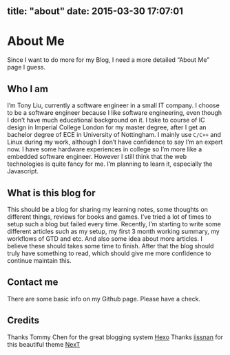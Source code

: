 title: "about"
date: 2015-03-30 17:07:01
---

# About Me

Since I want to do more for my Blog, I need a more detailed “About Me” page I guess.

## Who I am
I’m Tony Liu, currently a software engineer in a small IT company. I choose to be a software engineer because I like software engineering, even though I don’t have much educational background on it. I take to course of IC design in Imperial College London for my master degree, after I get an bachelor degree of ECE in University of Nottingham. I mainly use `C/C++` and Linux during my work, although I don’t have confidence to say I’m an expert now.  I have some hardware experiences in college so I’m more like a embedded software engineer. However I still think that the web technologies is quite fancy for me. I’m planning to learn it, especially the Javascript. 

## What is this blog for
This should be a blog for sharing my learning notes, some thoughts on different things, reviews for books and games. I’ve tried a lot of times to setup such a blog but failed every time. Recently, I’m starting to write some different articles such as my setup, my first 3 month working summary, my workflows of GTD and etc. And also some idea about more articles. I believe these should takes some time to finish. After that the blog should truly have something to read, which should give me more confidence to continue maintain this. 

## Contact me 
There are some basic info on my Github page. Please have a check.

## Credits
Thanks Tommy Chen for the great blogging system [Hexo](http://hexo.io "Hexo")
Thanks [iissnan](http://iissnan.com) for this beautiful theme [NexT](https://github.com/iissnan/hexo-theme-next)

